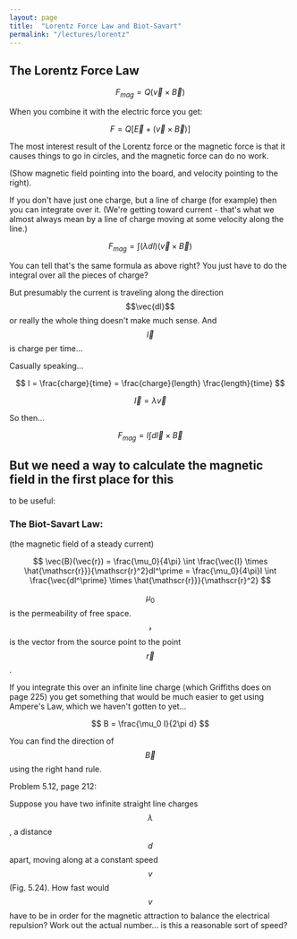 ```yaml
---
layout: page
title:  "Lorentz Force Law and Biot-Savart"
permalink: "/lectures/lorentz"
---
```


## The Lorentz Force Law

$$
F_{mag} = Q(\vec{v} \times \vec{B})
$$

When you combine it with the electric force you get:

$$
F = Q[ \vec{E} + (\vec{v} \times \vec{B})]
$$

The most interest result of the Lorentz force or the magnetic force is that
it causes things to go in circles, and the magnetic force can do no work.

(Show magnetic field pointing into the board, and velocity pointing to the right).

If you don't have just one charge, but a line of charge (for example) then
you can integrate over it. (We're getting toward current - that's what we
almost always mean by a line of charge moving at some velocity along
the line.)

$$
F_{mag} = \int (\lambda dl) (\vec{v} \times \vec{B})
$$

You can tell that's the same formula as above right?  You just have to do the
integral over all the pieces of charge?

But presumably the current is traveling along the direction $$\vec{dl}$$
or really the whole thing doesn't make much sense.  And $$\vec{I}$$ is 
charge per time...

Casually speaking...

$$
I = \frac{charge}{time} = \frac{charge}{length} \frac{length}{time} 
$$

$$
\vec{I} = \lambda \vec{v}
$$

So then...

$$
F_{mag} = I \int d\vec{l} \times \vec{B}
$$


## But we need a way to calculate the magnetic field in the first place for this
to be useful:

### The Biot-Savart Law:
(the magnetic field of a steady current)

$$
\vec{B}(\vec{r}) = \frac{\mu_0}{4\pi} \int \frac{\vec{I} \times \hat{\mathscr{r}}}{\mathscr{r}^2}dl^\prime = \frac{\mu_0}{4\pi}I \int \frac{\vec{dl^\prime} \times \hat{\mathscr{r}}}{\mathscr{r}^2}
$$

$$\mu_0$$ is the permeability of free space. $$\mathscr{r}$$ is the vector
from the source point to the point $$\vec{r}$$.

If you integrate this over an infinite line charge (which Griffiths does on page 225)
you get something that would be much easier to get using Ampere's Law, which
we haven't gotten to yet...

$$
B = \frac{\mu_0 I}{2\pi d}
$$

You can find the direction of $$\vec{B}$$ using the right hand rule. 


Problem 5.12, page 212:

Suppose you have two infinite straight line charges $$\lambda$$, a distance $$d$$ apart, moving along at a constant speed $$v$$ (Fig. 5.24). How fast would $$v$$ have to be in order for the magnetic attraction to balance the electrical repulsion?  Work out the actual number... is this a reasonable sort of speed?

